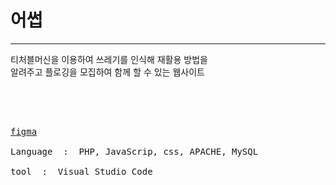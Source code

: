 <h1>어썹</h1>
<hr>
티처블머신을 이용하여 쓰레기를 인식해 재활용 방법을<br>
알려주고 플로깅을 모집하여 함께 할 수 있는 웹사이트

<br><br>
<pre><span>
<a href="https://www.figma.com/file/9Avk9XUbSWFwxPnGpFedfT/IT%EC%87%BC-%EC%96%B4%EC%8D%B9?type=design&node-id=0-1&mode=design&t=1K0R9uLOWwOAcryP-0">figma</a><br>
Language  :  PHP, JavaScrip, css, APACHE, MySQL <br>
tool  :  Visual Studio Code
</pre>

